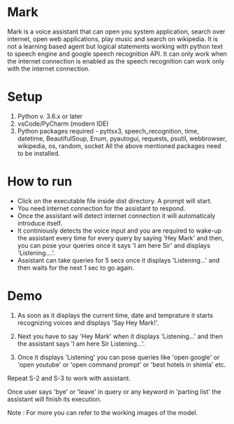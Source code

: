 # Mark
Mark is a voice assistant that can open you system application, search over internet, open web applications, play music and search on wikipedia.
It is not a learning based agent but logical statements working with python text to speech engine and google speech recognition API.
It can only work when the internet connection is enabled as the speech recognition can work only with the internet connection.

# Setup 
1. Python v. 3.6.x or later
2. vsCode/PyCharm (modern IDE)
3. Python packages required - pyttsx3, 
                           speech_recognition, 
                           time, 
                           datetime, 
                           BeautifulSoup, 
                           Enum, 
                           pyautogui, 
                           requests, 
                           psutil, 
                           webbrowser, 
                           wikipedia, 
                           os, 
                           random, 
                           socket
All the above mentioned packages need to be installed.   

# How to run 
- Click on the executable file inside dist directory. A prompt will start.
- You need internet connection for the assistant to respond.
- Once the assistant will detect internet connection it will automaticaly introduce itself. 
- It continiously detects the voice input and you are required to wake-up the assistant every time for every query by saying 'Hey Mark' and then,
you can pose your queries once it says 'I am here Sir' and displays 'Listening....'.
- Assistant can take queries for 5 secs once it displays 'Listening...' and then waits for the next 1 sec to go again.

# Demo
1. As soon as it displays the current time, date and temprature it starts recognizing voices and displays 'Say Hey Mark!'. 

2. Next you have to say 'Hey Mark' when it displays 'Listening...' and then the assistant says 'I am here Sir Listening...'.

3. Once it displays 'Listening'  you can pose queries like 'open google' or 'open youtube' or 'open command prompt' or 'best hotels in shimla' etc.

Repeat S-2 and S-3 to work with assistant.

Once user says 'bye' or 'leave' in query or any keyword in 'parting list' the assistant will finish its execution.

Note : For more you can refer to the working images of the model.
